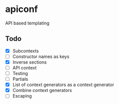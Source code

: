 apiconf
=======

API based templating

Todo
----
 - [x] Subcontexts
 - [ ] Constructor names as keys
 - [x] Inverse sections
 - [ ] API context
 - [ ] Testing
 - [ ] Partials
 - [x] List of context generators as a context generator
 - [x] Combine context generators
 - [ ] Escaping
